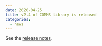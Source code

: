 ```yaml
---
date: 2020-04-25
title: v2.4 of COMMS Library is released
categories:
  - news
---
```

See the [release notes](https://github.com/arobenko/comms_champion/releases/tag/v2.4).

